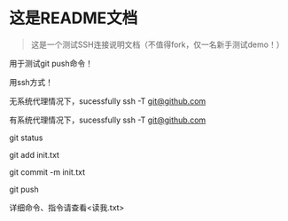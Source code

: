 # 这是README文档

>这是一个测试SSH连接说明文档（不值得fork，仅一名新手测试demo！）

用于测试git push命令！

用ssh方式！

无系统代理情况下，sucessfully
ssh -T git@github.com

有系统代理情况下，sucessfully
ssh -T git@github.com


git status

git add init.txt

git commit -m init.txt

git push

详细命令、指令请查看<读我.txt>
